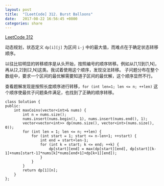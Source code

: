 ```yaml
---
layout: post
title:  "[LeetCode] 312. Burst Balloons"
date:   2017-08-22 16:56:45 +0800
categories: share
---
```


[LeetCode 312](https://leetcode.com/problems/burst-balloons/description/)

动态规划，状态定义 `dp[i][j]` 为区间 `i-j` 中的最大值，而难点在于确定状态转移顺序。

以往比较明显的转移顺序是从头开始，按照编号的顺序转移。例如从[1,1]到[1,N]，再从[2,2]到[2,N]这类。我试着使用这个顺序，发现没法转移。
子问题分布在整个数组中，要求一个区间的最优解需要知道子区间的最优解，这个顺序显然不行。

查看题解发现是按照长度顺序进行转移，`for (int len=1; len <= n; ++len)` 这个顺序使最优子问题条件满足，也找到了正确的顺序转移。

```
class Solution {
public:
    int maxCoins(vector<int>& nums) {
		int n = nums.size();
		nums.insert(nums.begin(), 1), nums.insert(nums.end(), 1);
		vector<vector<int>> dp(nums.size(), vector<int>(nums.size(), 0));
		for (int len = 1; len <= n; ++len) {
			for (int start = 1; start <= n-len+1; ++start) {
				int end = start+len-1;
				for (int k = start; k <= end; ++k) {
					dp[start][end] = max(dp[start][end], dp[start][k-1]+nums[start-1]*nums[k]*nums[end+1]+dp[k+1][end]);
				}
			}
		}
		return dp[1][n];
    }
};
```
